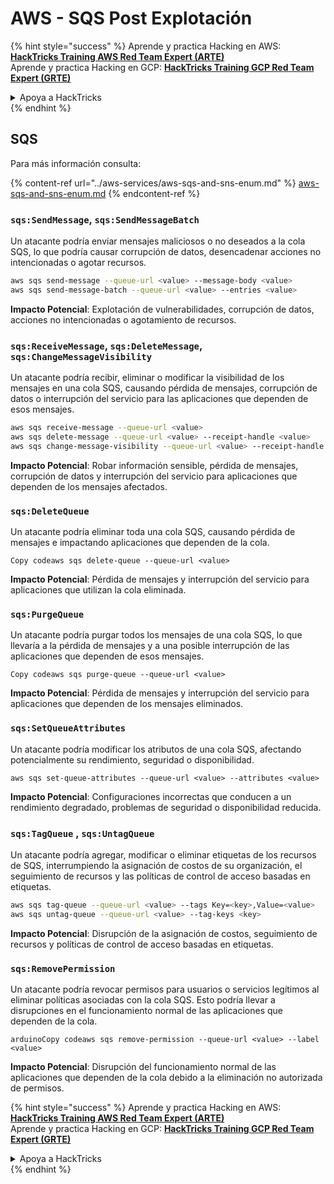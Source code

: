 # AWS - SQS Post Explotación

{% hint style="success" %}
Aprende y practica Hacking en AWS:<img src="../../../.gitbook/assets/image (1).png" alt="" data-size="line">[**HackTricks Training AWS Red Team Expert (ARTE)**](https://training.hacktricks.xyz/courses/arte)<img src="../../../.gitbook/assets/image (1).png" alt="" data-size="line">\
Aprende y practica Hacking en GCP: <img src="../../../.gitbook/assets/image (2).png" alt="" data-size="line">[**HackTricks Training GCP Red Team Expert (GRTE)**<img src="../../../.gitbook/assets/image (2).png" alt="" data-size="line">](https://training.hacktricks.xyz/courses/grte)

<details>

<summary>Apoya a HackTricks</summary>

* Revisa los [**planes de suscripción**](https://github.com/sponsors/carlospolop)!
* **Únete al** 💬 [**grupo de Discord**](https://discord.gg/hRep4RUj7f) o al [**grupo de telegram**](https://t.me/peass) o **síguenos** en **Twitter** 🐦 [**@hacktricks\_live**](https://twitter.com/hacktricks\_live)**.**
* **Comparte trucos de hacking enviando PRs a los** [**HackTricks**](https://github.com/carlospolop/hacktricks) y [**HackTricks Cloud**](https://github.com/carlospolop/hacktricks-cloud) repositorios de github.

</details>
{% endhint %}

## SQS

Para más información consulta:

{% content-ref url="../aws-services/aws-sqs-and-sns-enum.md" %}
[aws-sqs-and-sns-enum.md](../aws-services/aws-sqs-and-sns-enum.md)
{% endcontent-ref %}

### `sqs:SendMessage`, `sqs:SendMessageBatch`

Un atacante podría enviar mensajes maliciosos o no deseados a la cola SQS, lo que podría causar corrupción de datos, desencadenar acciones no intencionadas o agotar recursos.
```bash
aws sqs send-message --queue-url <value> --message-body <value>
aws sqs send-message-batch --queue-url <value> --entries <value>
```
**Impacto Potencial**: Explotación de vulnerabilidades, corrupción de datos, acciones no intencionadas o agotamiento de recursos.

### `sqs:ReceiveMessage`, `sqs:DeleteMessage`, `sqs:ChangeMessageVisibility`

Un atacante podría recibir, eliminar o modificar la visibilidad de los mensajes en una cola SQS, causando pérdida de mensajes, corrupción de datos o interrupción del servicio para las aplicaciones que dependen de esos mensajes.
```bash
aws sqs receive-message --queue-url <value>
aws sqs delete-message --queue-url <value> --receipt-handle <value>
aws sqs change-message-visibility --queue-url <value> --receipt-handle <value> --visibility-timeout <value>
```
**Impacto Potencial**: Robar información sensible, pérdida de mensajes, corrupción de datos y interrupción del servicio para aplicaciones que dependen de los mensajes afectados.

### `sqs:DeleteQueue`

Un atacante podría eliminar toda una cola SQS, causando pérdida de mensajes e impactando aplicaciones que dependen de la cola.
```arduino
Copy codeaws sqs delete-queue --queue-url <value>
```
**Impacto Potencial**: Pérdida de mensajes y interrupción del servicio para aplicaciones que utilizan la cola eliminada.

### `sqs:PurgeQueue`

Un atacante podría purgar todos los mensajes de una cola SQS, lo que llevaría a la pérdida de mensajes y a una posible interrupción de las aplicaciones que dependen de esos mensajes.
```arduino
Copy codeaws sqs purge-queue --queue-url <value>
```
**Impacto Potencial**: Pérdida de mensajes y interrupción del servicio para aplicaciones que dependen de los mensajes eliminados.

### `sqs:SetQueueAttributes`

Un atacante podría modificar los atributos de una cola SQS, afectando potencialmente su rendimiento, seguridad o disponibilidad.
```arduino
aws sqs set-queue-attributes --queue-url <value> --attributes <value>
```
**Impacto Potencial**: Configuraciones incorrectas que conducen a un rendimiento degradado, problemas de seguridad o disponibilidad reducida.

### `sqs:TagQueue` , `sqs:UntagQueue`

Un atacante podría agregar, modificar o eliminar etiquetas de los recursos de SQS, interrumpiendo la asignación de costos de su organización, el seguimiento de recursos y las políticas de control de acceso basadas en etiquetas.
```bash
aws sqs tag-queue --queue-url <value> --tags Key=<key>,Value=<value>
aws sqs untag-queue --queue-url <value> --tag-keys <key>
```
**Impacto Potencial**: Disrupción de la asignación de costos, seguimiento de recursos y políticas de control de acceso basadas en etiquetas.

### `sqs:RemovePermission`

Un atacante podría revocar permisos para usuarios o servicios legítimos al eliminar políticas asociadas con la cola SQS. Esto podría llevar a disrupciones en el funcionamiento normal de las aplicaciones que dependen de la cola.
```arduino
arduinoCopy codeaws sqs remove-permission --queue-url <value> --label <value>
```
**Impacto Potencial**: Disrupción del funcionamiento normal de las aplicaciones que dependen de la cola debido a la eliminación no autorizada de permisos.

{% hint style="success" %}
Aprende y practica Hacking en AWS:<img src="../../../.gitbook/assets/image (1).png" alt="" data-size="line">[**HackTricks Training AWS Red Team Expert (ARTE)**](https://training.hacktricks.xyz/courses/arte)<img src="../../../.gitbook/assets/image (1).png" alt="" data-size="line">\
Aprende y practica Hacking en GCP: <img src="../../../.gitbook/assets/image (2).png" alt="" data-size="line">[**HackTricks Training GCP Red Team Expert (GRTE)**<img src="../../../.gitbook/assets/image (2).png" alt="" data-size="line">](https://training.hacktricks.xyz/courses/grte)

<details>

<summary>Apoya a HackTricks</summary>

* Revisa los [**planes de suscripción**](https://github.com/sponsors/carlospolop)!
* **Únete al** 💬 [**grupo de Discord**](https://discord.gg/hRep4RUj7f) o al [**grupo de telegram**](https://t.me/peass) o **síguenos** en **Twitter** 🐦 [**@hacktricks\_live**](https://twitter.com/hacktricks\_live)**.**
* **Comparte trucos de hacking enviando PRs a los** [**HackTricks**](https://github.com/carlospolop/hacktricks) y [**HackTricks Cloud**](https://github.com/carlospolop/hacktricks-cloud) repositorios de github.

</details>
{% endhint %}
